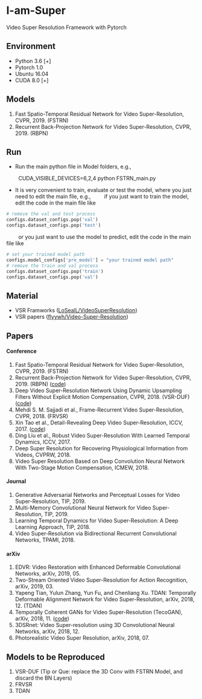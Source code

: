 # I-am-Super
Video Super Resolution Framework with Pytorch

## Environment
* Python 3.6 [+]
* Pytorch 1.0
* Ubuntu 16.04
* CUDA 8.0 [+]

## Models 
1. Fast Spatio-Temporal Residual Network for Video Super-Resolution, CVPR, 2019. (FSTRN)
2. Recurrent Back-Projection Network for Video Super-Resolution, CVPR, 2019. (RBPN)

## Run
* Run the main python file in Model folders, e.g., 

&ensp;&ensp;&ensp;&ensp; CUDA_VISIBLE_DEVICES=6,2,4 python FSTRN_main.py

* It is very convenient to train, evaluate or test the model, where you just need to edit the main file, e.g.,
&ensp;&ensp;&ensp;&ensp; if you just want to train the model, edit the code in the main file like
```python
# remove the val and test process
configs.dataset_configs.pop('val')
configs.dataset_configs.pop('test')
```
&ensp;&ensp;&ensp;&ensp; or you just want to use the model to predict, edit the code in the main file like
```python
# set your trained model path
configs.model_configs['pre_model'] = "your trained model path"
# remove the train and val process
configs.dataset_configs.pop('train')
configs.dataset_configs.pop('val')
```


## Material
* VSR Framworks ([LoSealL/VideoSuperResolution](https://github.com/LoSealL/VideoSuperResolution))
* VSR papers ([flyywh/Video-Super-Resolution](https://github.com/flyywh/Video-Super-Resolution))

## Papers
#### Conference
1. Fast Spatio-Temporal Residual Network for Video Super-Resolution, CVPR, 2019. (FSTRN)
2. Recurrent Back-Projection Network for Video Super-Resolution, CVPR, 2019. (RBPN) ([code](https://github.com/alterzero/RBPN-Pytorch))
3. Deep Video Super-Resolution Network Using Dynamic Upsampling Filters Without Explicit Motion Compensation, CVPR, 2018. (VSR-DUF) ([code](https://github.com/yhjo09/VSR-DUF))
4. Mehdi S. M. Sajjadi et al., Frame-Recurrent Video Super-Resolution, CVPR, 2018. (FRVSR)
5. Xin Tao et al., Detail-Revealing Deep Video Super-Resolution, ICCV, 2017. ([code](https://github.com/jiangsutx/SPMC_VideoSR))
6. Ding Liu et al., Robust Video Super-Resolution With Learned Temporal Dynamics, ICCV, 2017.
7. Deep Super Resolution for Recovering Physiological Information from Videos, CVPRW, 2018.
8. Video Super Resolution Based on Deep Convolution Neural Network With Two-Stage Motion Compensation, ICMEW, 2018.

#### Journal
1. Generative Adversarial Networks and Perceptual Losses for Video Super-Resolution, TIP, 2019.
2. Multi-Memory Convolutional Neural Network for Video Super-Resolution, TIP, 2019.
3. Learning Temporal Dynamics for Video Super-Resolution: A Deep Learning Approach, TIP, 2018.
4. Video Super-Resolution via Bidirectional Recurrent Convolutional Networks, TPAMI, 2018.

#### arXiv
1. EDVR: Video Restoration with Enhanced Deformable Convolutional Networks, arXiv, 2019, 05.
2. Two-Stream Oriented Video Super-Resolution for Action Recognition, arXiv, 2019, 03.
3. Yapeng Tian, Yulun Zhang, Yun Fu, and Chenliang Xu. TDAN: Temporally Deformable Alignment Network for Video Super-Resolution, arXiv, 2018, 12. (TDAN)
4. Temporally Coherent GANs for Video Super-Resolution (TecoGAN), arXiv, 2018, 11. ([code](https://github.com/thunil/TecoGAN))
5. 3DSRnet: Video Super-resolution using 3D Convolutional Neural Networks, arXiv, 2018, 12.
6. Photorealistic Video Super Resolution, arXiv, 2018, 07.

## Models to be Reproduced
1. VSR-DUF
  (Tip or Que: replace the 3D Conv with FSTRN Model, and discard the BN Layers)
2. FRVSR
3. TDAN
